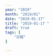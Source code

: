 ```yaml
---
year: "2019"
month: "2019/01"
date: "2019-01-17"
title: "2019-01-17 "
draft: true
tags: [
    "日報"
]

---
```


